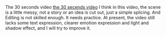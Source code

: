 The 30 seconds video
[the 30 secends video](https://youtube.com/shorts/T0zw_zHU-r4?si=JfzzINuoYlRNKvri)
I think in this video, the scene is a little messy, not a story or an idea is cut out, just a simple splicing. And Editing is not skilled enough. It needs practice.
At present, the video still lacks some text expression, clearer emotion expression and light and shadow effect, and I will try to improve it.
